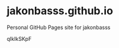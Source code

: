 # jakonbasss.github.io
Personal GitHub Pages site for jakonbasss













































































qIkIkSKpF
